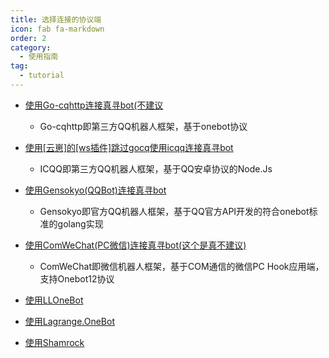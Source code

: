 ```yaml
---
title: 选择连接的协议端
icon: fab fa-markdown
order: 2
category:
  - 使用指南
tag:
  - tutorial
---
```


- [使用Go-cqhttp连接真寻bot(不建议](Go-cqhttp.md)
  - Go-cqhttp即第三方QQ机器人框架，基于onebot协议
  
- [使用[云崽]的[ws插件]跳过gocq使用icqq连接真寻bot](Yunzai.md)
  - ICQQ即第三方QQ机器人框架，基于QQ安卓协议的Node.Js

- [使用Gensokyo(QQBot)连接真寻bot](Gensokyo.md)
  - Gensokyo即官方QQ机器人框架，基于QQ官方API开发的符合onebot标准的golang实现
  
- [使用ComWeChat(PC微信)连接真寻bot(这个是真不建议)](ComWeChat.md)
  - ComWeChat即微信机器人框架，基于COM通信的微信PC Hook应用端，支持Onebot12协议
  
- [使用LLOneBot](LLOneBot.md)
 
- [使用Lagrange.OneBot](Lagrange.OneBot.md)
 
- [使用Shamrock](Shamrock.md)
